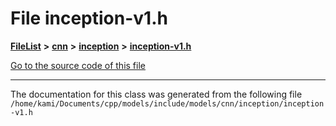 

# File inception-v1.h



[**FileList**](files.md) **>** [**cnn**](dir_40be95ab8912b8deac694fbe2f8f2654.md) **>** [**inception**](dir_b2aa8ff22ef72860ed32a476dd9404fe.md) **>** [**inception-v1.h**](inception-v1_8h.md)

[Go to the source code of this file](inception-v1_8h_source.md)





































































------------------------------
The documentation for this class was generated from the following file `/home/kami/Documents/cpp/models/include/models/cnn/inception/inception-v1.h`

